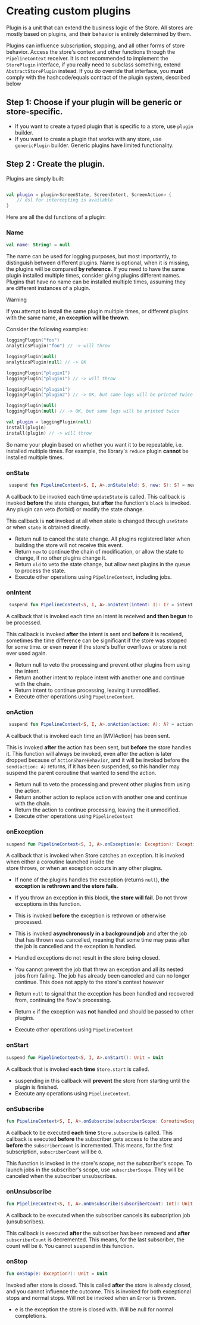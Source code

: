 # Creating custom plugins

Plugin is a unit that can extend the business logic of the Store.
All stores are mostly based on plugins, and their behavior is entirely determined by them.

Plugins can influence subscription, stopping, and all other forms of store behavior.
Access the store's context and other functions through the `PipelineContext` receiver.
It is not recommended to implement the `StorePlugin` interface,
if you really need to subclass something, extend `AbstractStorePlugin` instead.
If you do override that interface, you **must** comply with the hashcode/equals contract of the plugin system,
described below

## Step 1: Choose if your plugin will be generic or store-specific.

* If you want to create a typed plugin that is specific to a store, use `plugin` builder.
* If you want to create a plugin that works with any store, use `genericPlugin` builder. Generic plugins have limited
  functionality.

## Step 2 : Create the plugin.

Plugins are simply built:

```kotlin

val plugin = plugin<ScreenState, ScreenIntent, ScreenAction> {
    // dsl for intercepting is available
}

```

Here are all the dsl functions of a plugin:

### Name

```kotlin
val name: String? = null
```

The name can be used for logging purposes, but most importantly, to distinguish between different plugins.
Name is optional, when it is missing, the plugins will be compared **by reference**.
If you need to have the same plugin installed multiple times, consider giving plugins different names.
Plugins that have no name can be installed multiple times, assuming they are different instances of a plugin.

> [!WARNING]
> If you attempt to install the same plugin multiple times, or different plugins
> with the same name, **an exception will be thrown**.

Consider the following examples:

``` kotlin
loggingPlugin("foo")
analyticsPlugin("foo") // -> will throw

loggingPlugin(null)
analyticsPlugin(null) // -> OK

loggingPlugin("plugin1")
loggingPlugin("plugin1") // -> will throw

loggingPlugin("plugin1")
loggingPlugin("plugin2") // -> OK, but same logs will be printed twice

loggingPlugin(null)
loggingPlugin(null) // -> OK, but same logs will be printed twice

val plugin = loggingPlugin(null)
install(plugin)
install(plugin) // -> will throw
```

So name your plugin based on whether you want it to be repeatable, i.e. installed multiple times.
For example, the library's `reduce` plugin **cannot** be installed multiple times.

### onState

```kotlin
 suspend fun PipelineContext<S, I, A>.onState(old: S, new: S): S? = new
```

A callback to be invoked each time `updateState` is called.
This callback is invoked **before** the state changes, but **after** the function's `block` is invoked.
Any plugin can veto (forbid) or modify the state change.

This callback is **not** invoked at all when state is changed through `useState`
or when `state` is obtained directly.

* Return null to cancel the state change. All plugins registered later when building the store will not receive
  this event.
* Return `new` to continue the chain of modification, or allow the state to change,
  if no other plugins change it.
* Return `old` to veto the state change, but allow next plugins in the queue to process the state.
* Execute other operations using `PipelineContext`, including jobs.

### onIntent

```kotlin
 suspend fun PipelineContext<S, I, A>.onIntent(intent: I): I? = intent
```

A callback that is invoked each time an intent is received **and then begun** to be processed.

This callback is invoked **after** the intent is sent and **before** it is received,
sometimes the time difference can be significant if the store was stopped for some time.
or even **never** if the store's buffer overflows or store is not ever used again.

* Return null to veto the processing and prevent other plugins from using the intent.
* Return another intent to replace intent with another one and continue with the chain.
* Return intent to continue processing, leaving it unmodified.
* Execute other operations using `PipelineContext`.

### onAction

```kotlin
 suspend fun PipelineContext<S, I, A>.onAction(action: A): A? = action
```

A callback that is invoked each time an [MVIAction] has been sent.

This is invoked **after** the action has been sent, but **before** the store handles it.
This function will always be invoked, even after the action is later dropped because of `ActionShareBehavior`,
and it will be invoked before the `send(action: A)` returns, if it has been suspended, so this handler may suspend the
parent coroutine that wanted to send the action.

* Return null to veto the processing and prevent other plugins from using the action.
* Return another action to replace action with another one and continue with the chain.
* Return the action to continue processing, leaving the it unmodified.
* Execute other operations using `PipelineContext`

### onException

```kotlin
suspend fun PipelineContext<S, I, A>.onException(e: Exception): Exception? = e
```

A callback that is invoked when Store catches an exception. It is invoked when either a coroutine launched inside the  
store throws, or when an exception occurs in any other plugins.

* If none of the plugins handles the exception (returns `null`), **the exception is rethrown and the store fails**.
* If you throw an exception in this block, **the store will fail**. Do not throw exceptions in this function.
* This is invoked **before** the exception is rethrown or otherwise processed.
* This is invoked **asynchronously in a background job** and after the job that has thrown was cancelled, meaning
  that some time may pass after the job is cancelled and the exception is handled.
* Handled exceptions do not result in the store being closed.
* You cannot prevent the job that threw an exception and all its nested jobs from failing. The job has already been
  canceled and can no longer continue. This does not apply to the store's context however

* Return `null` to signal that the exception has been handled and recovered from, continuing the flow's processing.
* Return `e` if the exception was **not** handled and should be passed to other plugins.
* Execute other operations using `PipelineContext`

### onStart

```kotlin
suspend fun PipelineContext<S, I, A>.onStart(): Unit = Unit
```

A callback that is invoked **each time** `Store.start` is called.

* suspending in this callback will **prevent** the store from starting until the plugin is finished.
* Execute any operations using `PipelineContext`.

### onSubscribe

```kotlin
fun PipelineContext<S, I, A>.onSubscribe(subscriberScope: CoroutineScope, subscriberCount: Int): Unit = Unit
```

A callback to be executed **each time** `Store.subscribe` is called.
This callback is executed **before** the subscriber gets access to the store and **before** the `subscriberCount`
is incremented. This means, for the first subscription, `subscriberCount` will be `0`.

This function is invoked in the store's scope, not the subscriber's scope.
To launch jobs in the subscriber's scope, use `subscriberScope`. They will be canceled when the subscriber unsubscribes.

### onUnsubscribe

```kotlin
fun PipelineContext<S, I, A>.onUnsubscribe(subscriberCount: Int): Unit = Unit
```

A callback to be executed when the subscriber cancels its subscription job (unsubscribes).

This callback is executed **after** the subscriber has been removed and **after** `subscriberCount` is
decremented. This means, for the last subscriber, the count will be `0`.
You cannot suspend in this function.

### onStop

```kotlin
fun onStop(e: Exception?): Unit = Unit
```

Invoked after store is closed. This is called **after** the store is already closed, and you cannot
influence the outcome. This is invoked for both exceptional stops and normal stops.
Will not be invoked when an `Error` is thrown.

* e is the exception the store is closed with. Will be null for normal completions.

